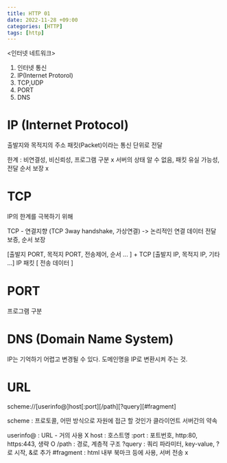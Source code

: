 ```yaml
---
title: HTTP 01
date: 2022-11-28 +09:00
categories: [HTTP]
tags: [http]
---
```


<인터넷 네트워크>
1. 인터넷 통신
2. IP(Internet Protorol)
3. TCP,UDP
4. PORT
5. DNS


# IP (Internet Protocol)

출발지와 목적지의 주소
패킷(Packet)이라는 통신 단위로 전달

한계 : 비연결성, 비신뢰성, 프로그램 구분 x
        서버의 상태 알 수 없음, 패킷 유실 가능성, 전달 순서 보장 x

# TCP

IP의 한계를 극복하기 위해

TCP - 연결지향 (TCP 3way handshake, 가상연결) -> 논리적인 연결
        데이터 전달 보증, 순서 보장

[출발지 PORT, 목적지 PORT, 전송제어, 순서 ... ] + TCP
    [출발지 IP, 목적지 IP, 기타 ...] IP 패킷
        [ 전송 데이터 ]

# PORT 

프로그램 구분

# DNS (Domain Name System)

IP는 기억하기 어렵고 변경될 수 있다.
도메인명을 IP로 변환시켜 주는 것.

# URL

scheme://[userinfo@]host[:port][/path][?query][#fragment]

scheme : 프로토콜, 어떤 방식으로 자원에 접근 할 것인가
        클라이언트 서버간의 약속

userinfo@ : URL - 거의 사용 X
host : 호스트명
:port : 포트번호, http:80, https:443, 생략 O
/path : 경로, 계층적 구조
?query : 쿼리 파라미터, key-value, ?로 시작, &로 추가
#fragment :  html 내부 북마크 등에 사용, 서버 전송 x
